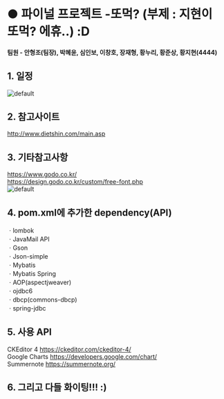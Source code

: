 # ● 파이널 프로젝트 -또먹? (부제 : 지현이 또먹? 에휴..) :D
#### 팀원 - 안형조(팀장), 박혜윤, 심인보, 이창호, 장재형, 황누리, 황준상, 황지현(4444)   
## 1. 일정 
![default](https://user-images.githubusercontent.com/33758950/42720477-4f6c96b6-8762-11e8-8eba-c59e59680872.png) 
## 2. 참고사이트
http://www.dietshin.com/main.asp
## 3. 기타참고사항  
https://www.godo.co.kr/   
https://design.godo.co.kr/custom/free-font.php   
![default](https://user-images.githubusercontent.com/33758950/42720532-9225c7a6-8763-11e8-8ae5-ed314ad09127.PNG)
## 4. pom.xml에 추가한 dependency(API)
ㆍlombok  
ㆍJavaMail API  
ㆍGson  
ㆍJson-simple  
ㆍMybatis  
ㆍMybatis Spring  
ㆍAOP(aspectjweaver)  
ㆍojdbc6  
ㆍdbcp(commons-dbcp)  
ㆍspring-jdbc  
## 5. 사용 API
CKEditor 4 https://ckeditor.com/ckeditor-4/  
Google Charts https://developers.google.com/chart/  
Summernote https://summernote.org/  
## 6. 그리고 다들 화이팅!!! :)

